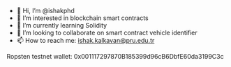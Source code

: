 - 👋 Hi, I’m @ishakphd
- 👀 I’m interested in blockchain smart contracts
- 🌱 I’m currently learning Solidity
- 💞️ I’m looking to collaborate on smart contract vehicle identifier
- 📫 How to reach me: ishak.kalkavan@pru.edu.tr

Ropsten testnet wallet: 0x001117297870B185399d96cB6DbfE60da3199C3c

<!---
ishakphd/ishakphd is a ✨ special ✨ repository because its `README.md` (this file) appears on your GitHub profile.
You can click the Preview link to take a look at your changes.
--->

